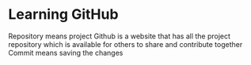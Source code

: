 # Learning GitHub

Repository means project
  Github is a website that has all the project repository which is available for others to share and contribute together 
  Commit means saving the changes

